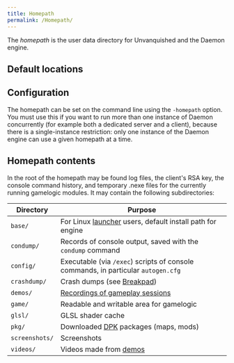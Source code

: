 ```yaml
---
title: Homepath
permalink: /Homepath/
---
```


The *homepath* is the user data directory for Unvanquished and the
Daemon engine.

## Default locations

## Configuration

The homepath can be set on the command line using the `-homepath`
option. You must use this if you want to run more than one instance of
Daemon concurrently (for example both a dedicated server and a client),
because there is a single-instance restriction: only one instance of the
Daemon engine can use a given homepath at a time.

## Homepath contents

In the root of the homepath may be found log files, the client's RSA
key, the console command history, and temporary .nexe files for the
currently running gamelogic modules. It may contain the following
subdirectories:

| Directory      | Purpose                                                                           |
|----------------|-----------------------------------------------------------------------------------|
| `base/`        | For Linux [launcher](launcher "wikilink") users, default install path for engine  |
| `condump/`     | Records of console output, saved with the `condump` command                       |
| `config/`      | Executable (via `/exec`) scripts of console commands, in particular `autogen.cfg` |
| `crashdump/`   | Crash dumps (see [Breakpad](Breakpad "wikilink"))                                 |
| `demos/`       | [Recordings of gameplay sessions](Tutorials_Demo_recording "wikilink")            |
| `game/`        | Readable and writable area for gamelogic                                          |
| `glsl/`        | GLSL shader cache                                                                 |
| `pkg/`         | Downloaded [DPK](Formats_DPK "wikilink") packages (maps, mods)                    |
| `screenshots/` | Screenshots                                                                       |
| `videos/`      | Videos made from [demos](Tutorials_Demo_recording "wikilink")                     |